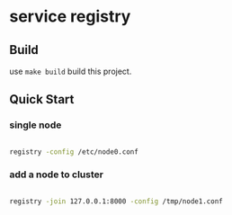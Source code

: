# service registry

## Build

use `make build` build this project.

## Quick Start


### single node 

```bash

registry -config /etc/node0.conf

```

### add a node to cluster

```bash

registry -join 127.0.0.1:8000 -config /tmp/node1.conf

```